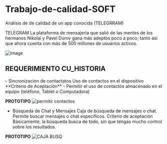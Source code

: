 # Trabajo-de-calidad-SOFT
Análisis de de calidad de un app conocida (TELEGRRAM)

TELEGRAM
La plataforma de mensajería que salió de las mentes de los hermanos Nikolai y Pavel Durov gana más adeptos poco a poco; tanto así que ahora cuenta con más de 500 millones de usuarios activos. 

![image](https://user-images.githubusercontent.com/43693159/137558365-583b6e9a-1e18-424f-83d6-719944281ce4.png)

<h2>REQUERIMIENTO CU_HISTORIA </h2>
- Sincronizacion de contactatos 
Uso de contactos en el dispositivo
**Criterio de Aceptación**
- Permitir el uso de contactos almacenado en el equipo (teléfono, Tablet o Computadora) 

**PROTOTIPO**
![permitir contactos](https://user-images.githubusercontent.com/43693159/137547822-d4c10525-47f8-488a-bbae-1352db18e1d5.jpg)

- Búsqueda de Chat y Mensajes
Caja de búsqueda de mensajes o chat. Permite buscar mensajes o chat específicos. 
Criterio de aceptación
Básicamente, la búsqueda busca de todo, sin que tengas mucho control sobre los resultados.

**PROTOTIPO**
![CAJA BUSQ](https://user-images.githubusercontent.com/43693159/137548591-21ab8f9e-5ace-4d1b-a71a-fdbf27b58140.jpg)
 

